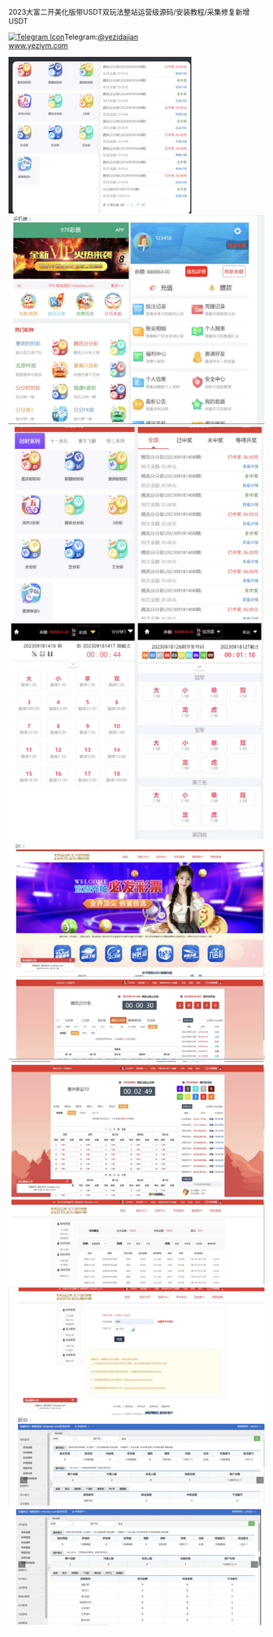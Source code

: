 2023大富二开美化版带USDT双玩法整站运营级源码/安装教程/采集修复新增USDT<p dir="auto"><a target="_blank" rel="noopener noreferrer nofollow" href="https://camo.githubusercontent.com/d614d90677fbc2e34c7c62ebc68c82379d87a57c4beaf05af65fec7ba6b72e36/68747470733a2f2f63646e2d69636f6e732d706e672e666c617469636f6e2e636f6d2f3531322f323131312f323131313634362e706e67"><img src="https://camo.githubusercontent.com/d614d90677fbc2e34c7c62ebc68c82379d87a57c4beaf05af65fec7ba6b72e36/68747470733a2f2f63646e2d69636f6e732d706e672e666c617469636f6e2e636f6d2f3531322f323131312f323131313634362e706e67" alt="Telegram Icon" style="width: 16px; max-width: 100%;" data-canonical-src="https://cdn-icons-png.flaticon.com/512/2111/2111646.png"></a>Telegram:<a href="https://t.me/yezidajian" rel="nofollow">@yezidajian</a><br><a href="https://www.yeziym.com/">www.yeziym.com</a></p><img src="https://github.com/yeziym/2023dafu_Op/blob/main/bkhtQ.png"><img src="https://github.com/yeziym/2023dafu_Op/blob/main/S3pGb.png"><img src="https://github.com/yeziym/2023dafu_Op/blob/main/9EUWD.png"><img src="https://github.com/yeziym/2023dafu_Op/blob/main/ySb6k.png"><img src="https://github.com/yeziym/2023dafu_Op/blob/main/Jb0zg.png"><img src="https://github.com/yeziym/2023dafu_Op/blob/main/EHjvO.png"><img src="https://github.com/yeziym/2023dafu_Op/blob/main/IHDby.png"><img src="https://github.com/yeziym/2023dafu_Op/blob/main/ypyzX.png">